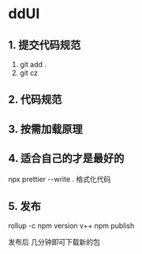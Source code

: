 # ddUI

## 1. 提交代码规范

1. git add .
2. git cz

## 2. 代码规范

## 3. 按需加载原理

## 4. 适合自己的才是最好的

npx prettier --write . 格式化代码

## 5. 发布

rollup -c
npm version v++
npm publish

发布后 几分钟即可下载新的包

